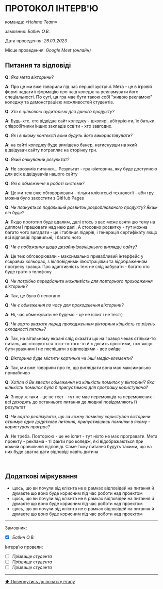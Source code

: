 # ПРОТОКОЛ ІНТЕРВ'Ю

команда: «*Hohma Team*»

замовник:  *Бабич О.В.*

Дата проведення: *26.03.2023*

Місце проведення: *Google Meet (онлайн)*

## Питання та відповіді

**Q**: *Яка мета вікторини?*

**A**: Про це ми вже говорили під час першої зустрічі. Мета - це в ігровій формі надати інформацію про наш коледж та рекламувати його спеціальності. По суті, ця гра має бути такою собі "живою рекламою" коледжу та демонстрацією можливостей студентів. 

**Q**: *Хто є цільовою аудиторією для даного продукту?*

**A**: Будь-хто, хто відвідає сайт коледжу - школярі, абітурієнти, їх батьки, співробітники інших закладів освіти - хто завгодно.

**Q**: *Як і в якому контексті вони будуть його використовувати?*

**A**: на сайті коледжу буде виміщено банер, натиснувши на який відвідувач сайту потрапляє на сторінку гри. 

**Q**: *Який очікуваний результат?*

**A**: Не зрозумів питання... Результат - гра-вікторина, яку буде доступною для всіх відвідувачів нашого сайту 

**Q**: *Які є обмеження в роботі системи?*

**A**: Це ми теж вже обговорювали - тільки клієнтські технології - аби гру можна було захостити з GitHub Pages 

**Q**: *Чи планується подальший розвиток розроблюваного продукту? Яким він буде?*

**A**: Якщо прототип буде вдалим, далі хтось з вас може взяти цю тему на диплом і працювати над нею далі. А стосовно розвитку - тут можна багато чого вигадати - це і таблиця лідерів, і генерація сертифікату якщо всі відповіді правильні, і багато чого 

**Q**: *Чи є побажання щодо дизайну(зовнішнього вигляду) сайту?*

**A**: Це теж обговорювали - максимально привабливий інтерфейс у яскравих кольорах, з вілповідними ілюстраціями та відображенням прогресу гравця. Про адаптивність теж не слід забувати - багато хто буде грати з телефону

**Q**: *Чи потрібно передбачити можливість для повторного проходження вікторини?*

**A**: Так, це було б непогано 

**Q**: *Чи є обмеження по часу для проходження вікторини?*

**A**: Ні, час обмежувати не будемо - це не іспит і не тест:) 

**Q**: *Чи варто вказати перед проходженням вікторини кількість та рівень складності питань?*

**A**: Так, на вітальному екрані слід сказати що на гравця чекає стільки-то питань, які стосуються того-то того-то й є досить простими, тож якщо бути уважним і не поспішати з відповідями - все вийде

**Q**: *Вікторина буде містити картинки чи інші медіа-елементи?*

**A**: Так, ми вже говорили про те, що виглядати вона має максимально привабливо

**Q**: *Хотіли б Ви ввести обмеження на кількість помилок у вікторині? Яка кількість помилок була б припустимою для програшу користувача?*

**A**: Знову ж таки - це не тест - тут не має переможців та переможених - всі доходять до останнього питання де людині повідомляють її результат

**Q**: *Чи варто реалізувати, що за кожну помилку користувач вікторини отримує одне додаткове питання, припустившись помилки в якому - користувач програє?*

**A**: Не треба. Повторюю - це не іспит - тут ніхто не має програвати. Мета проекту - реклама - ті факти про коледж, які відображаються при кожній правильній відповіді. Саме тому питання будуть такими, що на них буде здатна дати відповіді навіть дитина

<br>

## Додаткові міркування
* щось, що ви почули від клієнта не в рамках відповідей на питання й думаєте що воно буде корисним під час роботи над проектом
* щось, що ви почули від клієнта не в рамках відповідей на питання й думаєте що воно буде корисним під час роботи над проектом
* щось, що ви почули від клієнта не в рамках відповідей на питання й думаєте що воно буде корисним під час роботи над проектом

---
Замовник: 		
- [x] *Бабич О.В.*

Інтерв'ю провели:			

- [ ] *Прізвище студента*
- [ ] *Прізвище студента*
- [ ] *Прізвище студента*

---
[:arrow_up: Повернутись до початку етапу](/docs/1.Envisioning/README.md)
